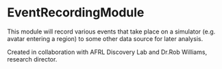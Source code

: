 EventRecordingModule
====================

This module will record various events that take place on a simulator (e.g. avatar entering a region) to some other data source for later analysis.

Created in collaboration with AFRL Discovery Lab and Dr.Rob Williams, research director.
